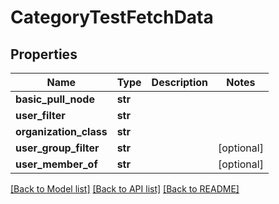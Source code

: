 # CategoryTestFetchData

## Properties
Name | Type | Description | Notes
------------ | ------------- | ------------- | -------------
**basic_pull_node** | **str** |  | 
**user_filter** | **str** |  | 
**organization_class** | **str** |  | 
**user_group_filter** | **str** |  | [optional] 
**user_member_of** | **str** |  | [optional] 

[[Back to Model list]](../README.md#documentation-for-models) [[Back to API list]](../README.md#documentation-for-api-endpoints) [[Back to README]](../README.md)

